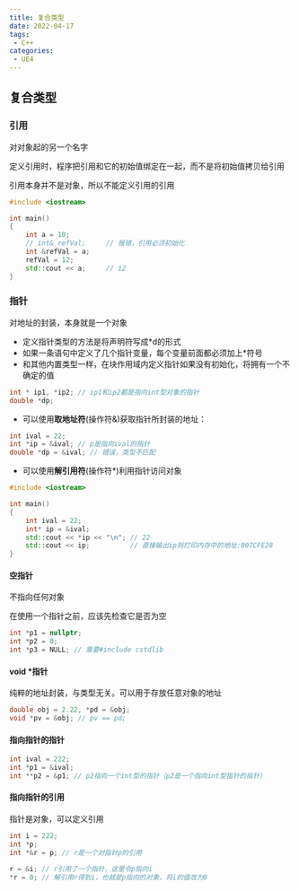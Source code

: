 ```yaml
---
title: 复合类型
date: 2022-04-17
tags:
 - C++
categories:
 - UE4
---
```


## 复合类型

### 引用

对对象起的另一个名字

定义引用时，程序把引用和它的初始值绑定在一起，而不是将初始值拷贝给引用

引用本身并不是对象，所以不能定义引用的引用

```c++
#include <iostream>

int main()
{
    int a = 10;
    // int& refVal;     // 报错，引用必须初始化
    int &refVal = a; 
    refVal = 12;
    std::cout << a;     // 12
}
```

### 指针

对地址的封装，本身就是一个对象

* 定义指针类型的方法是将声明符写成*d的形式
* 如果一条语句中定义了几个指针变量，每个变量前面都必须加上*符号
* 和其他内置类型一样，在块作用域内定义指针如果没有初始化，将拥有一个不确定的值

```c++
int * ip1, *ip2; // ip1和ip2都是指向int型对象的指针
double *dp;
```

* 可以使用**取地址符**(操作符&)获取指针所封装的地址：

```c++
int ival = 22;
int *ip = &ival; // p是指向ival的指针
double *dp = &ival; // 错误，类型不匹配
```

* 可以使用**解引用符**(操作符*)利用指针访问对象

```c++
#include <iostream>

int main()
{
	int ival = 22;
	int* ip = &ival;
	std::cout << *ip << "\n"; // 22
	std::cout << ip;		  // 直接输出ip则打印内存中的地址:007CFE28
}
```

#### 空指针

不指向任何对象

在使用一个指针之前，应该先检查它是否为空

```c++
int *p1 = nullptr;
int *p2 = 0;
int *p3 = NULL; // 需要#include cstdlib
```

#### void *指针

纯粹的地址封装，与类型无关。可以用于存放任意对象的地址

```c++
double obj = 2.22, *pd = &obj;
void *pv = &obj; // pv == pd;
```

#### 指向指针的指针

```c++
int ival = 222;
int *p1 = &ival;
int **p2 = &p1; // p2指向一个int型的指针（p2是一个指向int型指针的指针）
```

#### 指向指针的引用

指针是对象，可以定义引用

```c++
int i = 222;
int *p;
int *&r = p; // r是一个对指针p的引用

r = &i; // r引用了一个指针，这里令p指向i
*r = 0; // 解引用r得到i，也就是p指向的对象，将i的值改为0
```



